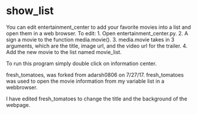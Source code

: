 # show_list

You can edit entertainment_center to add your favorite movies into a list
and open them in a web browser.
To edit:
	1. Open entertainment_center.py.
	2. A sign a movie to the function media.movie().
	3. media.movie takes in 3 arguments, which are the title,
		image url, and the video url for the trailer.
	4. Add the new movie to the list named movie_list.

To run this program simply double click on information center.

fresh_tomatoes, was forked from adarsh0806 on 7/27/17. fresh_tomatoes was used
to open the movie information from my variable list in a webbrowser.

I have edited fresh_tomatoes to change the title and the background of the
webpage.


